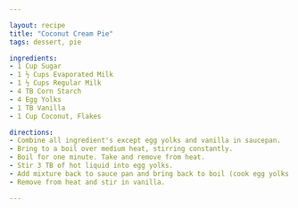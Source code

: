```yaml
---

layout: recipe
title: "Coconut Cream Pie"
tags: dessert, pie

ingredients:
- 1 Cup Sugar
- 1 ½ Cups Evaporated Milk
- 1 ½ Cups Regular Milk
- 4 TB Corn Starch
- 4 Egg Yolks
- 1 TB Vanilla
- 1 Cup Coconut, Flakes

directions:
- Combine all ingredient's except egg yolks and vanilla in saucepan.
- Bring to a boil over medium heat, stirring constantly.
- Boil for one minute. Take and remove from heat.
- Stir 3 TB of hot liquid into egg yolks.
- Add mixture back to sauce pan and bring back to boil (cook egg yolks...possibly optional).
- Remove from heat and stir in vanilla. 

---
```

